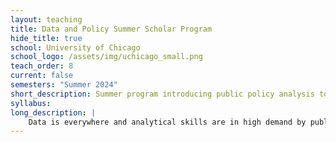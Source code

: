 ```yaml
---
layout: teaching
title: Data and Policy Summer Scholar Program
hide_title: true
school: University of Chicago
school_logo: /assets/img/uchicago_small.png
teach_order: 8
current: false
semesters: "Summer 2024"
short_description: Summer program introducing public policy analysis to aspiring scholars.
syllabus: 
long_description: |
    Data is everywhere and analytical skills are in high demand by public and private institutions around the world.  Over seven weeks, students in this non-degree program gain the skills to retrieve, analyze, and present data through a public policy lens.  Learn to use a scientific approach to address today's social issues and create a measurable impact on society. 
---
```


